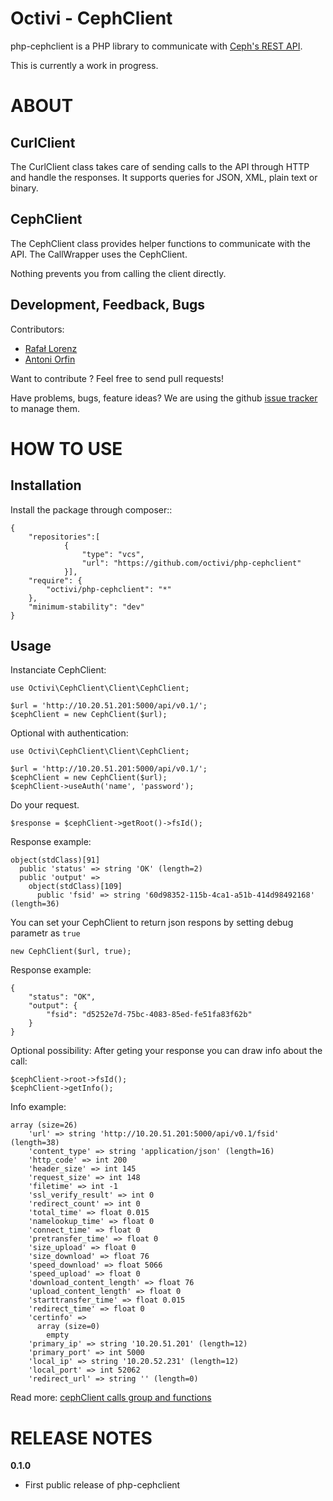 Octivi - CephClient
======================================

php-cephclient is a PHP library to communicate with [Ceph's REST API](http://ceph.com/docs/master/man/8/ceph-rest-api/).

This is currently a work in progress.

ABOUT
==================================================

CurlClient
--------------------------------------------------

The CurlClient class takes care of sending calls to the API through HTTP and
handle the responses. It supports queries for JSON, XML, plain text or binary.

CephClient
--------------------------------------------------

The CephClient class provides helper functions to
communicate with the API. The CallWrapper uses the CephClient.

Nothing prevents you from calling the client directly.

Development, Feedback, Bugs
--------------------------------------------------
Contributors:

* [Rafał Lorenz](https://github.com/vardius)
* [Antoni Orfin](https://github.com/orfin)

Want to contribute ? Feel free to send pull requests!

Have problems, bugs, feature ideas?
We are using the github [issue tracker](https://github.com/octivi/php-cephclient/issues) to manage them.

HOW TO USE
==================================================

Installation
----------------
Install the package through composer::

    {
        "repositories":[
                {
                    "type": "vcs",
                    "url": "https://github.com/octivi/php-cephclient"
                }],
        "require": {
            "octivi/php-cephclient": "*"
        },    
        "minimum-stability": "dev"
    }


Usage
----------------
Instanciate CephClient:

    use Octivi\CephClient\Client\CephClient;

    $url = 'http://10.20.51.201:5000/api/v0.1/';
    $cephClient = new CephClient($url);

Optional with authentication:

    use Octivi\CephClient\Client\CephClient;

    $url = 'http://10.20.51.201:5000/api/v0.1/';
    $cephClient = new CephClient($url);
    $cephClient->useAuth('name', 'password');

Do your request.

    $response = $cephClient->getRoot()->fsId();

Response example:

    object(stdClass)[91]
      public 'status' => string 'OK' (length=2)
      public 'output' => 
        object(stdClass)[109]
          public 'fsid' => string '60d98352-115b-4ca1-a51b-414d98492168' (length=36)

You can set your CephClient to return json respons by setting debug parametr as `true`

    new CephClient($url, true);


Response example:

    {
        "status": "OK",
        "output": {
            "fsid": "d5252e7d-75bc-4083-85ed-fe51fa83f62b"
        }
    }

Optional possibility:
After geting your response you can draw info about the call:

    $cephClient->root->fsId();
    $cephClient->getInfo();

Info example:

    array (size=26)
        'url' => string 'http://10.20.51.201:5000/api/v0.1/fsid' (length=38)
        'content_type' => string 'application/json' (length=16)
        'http_code' => int 200
        'header_size' => int 145
        'request_size' => int 148
        'filetime' => int -1
        'ssl_verify_result' => int 0
        'redirect_count' => int 0
        'total_time' => float 0.015
        'namelookup_time' => float 0
        'connect_time' => float 0
        'pretransfer_time' => float 0
        'size_upload' => float 0
        'size_download' => float 76
        'speed_download' => float 5066
        'speed_upload' => float 0
        'download_content_length' => float 76
        'upload_content_length' => float 0
        'starttransfer_time' => float 0.015
        'redirect_time' => float 0
        'certinfo' => 
          array (size=0)
            empty
        'primary_ip' => string '10.20.51.201' (length=12)
        'primary_port' => int 5000
        'local_ip' => string '10.20.52.231' (length=12)
        'local_port' => int 52062
        'redirect_url' => string '' (length=0)


Read more: [cephClient calls group and functions](docs/more_calls_group.md)

RELEASE NOTES
==================================================
**0.1.0**

- First public release of php-cephclient